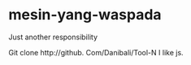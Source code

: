 # mesin-yang-waspada
Just another responsibility

Git clone http://github. Com/Danibali/Tool-N
I like js. 
